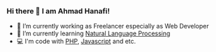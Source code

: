 ### Hi there 👋 I am Ahmad Hanafi!

<!-- **ahanafi/ahanafi** is a ✨ _special_ ✨ repository because its `README.md` (this file) appears on your GitHub profile. -->

- 🔭 I’m currently working as Freelancer especially as Web Developer
- 🌱 I’m currently learning [Natural Language Processing](https://en.wikipedia.org/wiki/Natural_language_processing)
- 💻 I'm code with [PHP](https://www.php.net/), [Javascript](https://www.javascript.com/) and etc.
